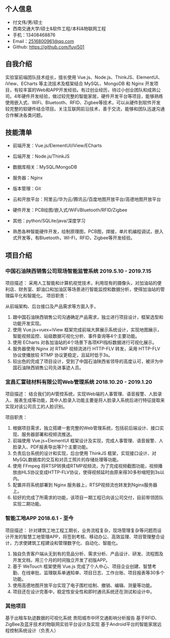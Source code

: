 ## 个人信息

- 付文伟/男/硕士
- 西南交通大学/硕士&软件工程/本科&物联网工程
- 手机：13408468876
- Email：2516800961@qq.com
- Github: https://github.com/fuyi501

## 自我介绍

实验室前端团队技术组长，擅长使用 Vue.js、Node.js、ThinkJS、ElementUI、iView、ECharts 等主流技术及框架结合 MySQL、MongoDB 和 Nginx 开发项目，有较丰富的Web和APP开发经验。有过创业经历，待过小创业团队和成熟公司。4年硬件开发经验，做过较完整的智能家居，硬件开发平台等项目，能够熟练使用嵌入式、WiFi、Bluetooth、RFID、Zigbee等技术，可以从硬件到软件开发较完整的软硬件结合项目。关注互联网前沿技术，善于交流，能够和团队迅速沟通合作解决各类问题。

## 技能清单

- 前端开发：Vue.js/ElementUI/iView/ECharts
- 后端开发：Node.js/ThinkJS
- 数据库相关：MySQL/MongoDB
- 服务器：Nginx
- 版本管理：Git
- 云和开放平台：阿里云/华为云/腾讯云/百度地图开放平台/高德地图开放平台
- 硬件开发：PCB绘图/嵌入式/WiFi/Bluetooth/RFID/Zigbee
- 其他：python/SQLite/java/深度学习

- 熟悉各种智能硬件开发，绘制原理图，PCB图，焊接，单片机编程调试，嵌入式开发等，有Bluetooth，WI-FI，RFID，Zigbee等开发经验。

## 项目介绍

### 中国石油陕西销售公司现场智能监管系统 2019.5.10 - 2019.7.15

项目描述：
采用人工智能和计算机视觉技术，利用现有的摄像头，对加油站的便利店、财务室、卸油口和加油区等场景进行智能监控和数据分析，使得加油站的管理扁平化和智能化。
项目职责：

从前端架构、后台接口及产品需求等方面入手，
1. 跟中国石油陕西销售公司沟通确定产品需求，独立进行项目设计，框架选型和功能开发实现。
2. 使用 Vue.js+vuex+iView 框架完成前端大屏展示系统设计，实现地图展示，智能视频监控、站级数据可视化分析、事件查询等4个主要功能。
3. 使用 ECharts 对各加油站的4个场景下各项KPI指标数据进行可视化展示。
4. 服务器使用 Nginx 对 RTMP 视频流进行 HTTP-FLV 转发，采用 HTTP-FLV 协议使播放较 RTMP 协议更稳定，且延时低于3s。
5. 较出色的完成了项目设计，受到了中国石油陕西省领导的高度认可，被评为中国石油陕西销售公司先进事迹人员。


### 宜昌汇富硅材料有限公司Web管理系统 2018.10.20 - 2019.1.20

项目描述：
结合我们的AI管控系统，实现Web端的人事管理、语音报警、人脸录入、报表生成等功能，其中人脸录入功能主要是将人脸录入系统后进行特征提取来实现对该公司员工的人脸识别。

项目职责：
1. 根据项目需求，独立搭建一套完整的Web管理系统，包括前后端设计、接口实现、服务器部署和视频流推送。
2. 前端使用 Vue.js+ElementUI 框架设计及实现，完成人事管理、语音报警、人脸录入、PDF报表导出等7个主要功能。
3. 负责后台系统的设计和实现，后台使用 ThinkJS 框架，实现接口设计、对MySQL数据库的交互和对员工照片的存储处理等功能。
4. 使用 FFmpeg 将RTSP转换成RTMP视频流，为了完成视频截图功能，视频播放由HLS协议变成HTTP-FLV协议，使得视频延时由原来得30多秒缩短到3s以内。
5. 配置并将系统部署到 Nginx 服务器上，RTSP视频流也转发到Nginx服务器上。
6. 较好的完成了所需求的功能，该项目一期工程已向该公司交付，目前带领团队实现二期功能。

### 智能工地APP 2018.6.1 - 至今

项目描述：
针对建筑工地工程工期长，业务流程复杂，现场管理复杂等问题而设计开发的智慧工地管理APP，将签到考核、移动办公、高效监理、项目管理整合设计，力求使建筑工程建设和管理数字化、自动化、智能化。

1. 独自负责客户端从无到有的竞品分析、需求分析、产品设计、研发、流程图及开发文档，用三个月的时间独立开发了初版APP。
2. 基于 WeTouch 框架使用 Vue.js 完成了个人中心、项目企业创建、智慧考勤、在线审批、监理联系单通知单、项目日志、工作台账、项目报表等30多个功能。
3. 使用高德地图开放平台实现了电子围栏绘制、撤销、编辑、测量等功能。
4. 项目还在设计完善中，稳定性安全性和即时通讯系统还在测试和设计中。

### 其他项目

基于出租车轨迹数据的可视化系统
贵阳城市中环交通影响分析报告
基于RFID、ZigBee及蓝牙技术的物联网实验平台设计及实现
基于Android平台的智能家居远程控制系统设计（负责人）